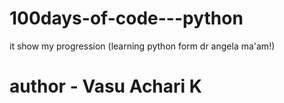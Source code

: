 # 100days-of-code---python
it show my  progression (learning python form dr angela ma'am!)
# author - Vasu Achari K
# 
